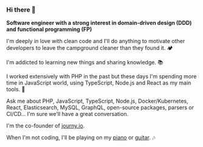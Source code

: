 ### Hi there 👋

**Software engineer with a strong interest in domain-driven design (DDD) and functional programming (FP)**

I'm deeply in love with clean code and I'll do anything to motivate other developers to leave the campground cleaner than they found it. 🏕

I'm addicted to learning new things and sharing knowledge. 📚

I worked extensively with PHP in the past but these days I'm spending more time in JavaScript world, using TypeScript, Node.js and React as my main tools. 💚

Ask me about PHP, JavaScript, TypeScript, Node.js, Docker/Kubernetes, React, Elasticsearch, MySQL, GraphQL, open-source packages, parsers or CI/CD... I'm sure we'll have a great conversation.

I'm the co-founder of [journy.io](https://github.com/journy-io).

When I'm not coding, I'll be playing on my [piano](https://github.com/hansott/piano) or [guitar](https://github.com/hansott/guitar). 🎶
